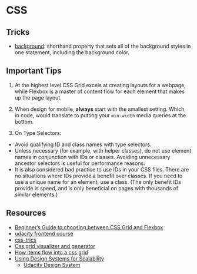 # CSS

## Tricks

- [background](https://developer.mozilla.org/en-US/docs/Web/CSS/background):
  shorthand property that sets all of the background styles in one statement,
  including the background color.

## Important Tips

1. At the highest level CSS Grid excels at creating layouts for a webpage, while
Flexbox is a master of content flow for each element that makes up the page layout.

2. When design for mobile, **always** start with the smallest
setting. Which, in code, would translate to putting your `min-width` media
queries at the bottom.

3. On Type Selectors:

- Avoid qualifying ID and class names with type selectors.
- Unless necessary (for example, with helper classes), do not use element
  names in conjunction with IDs or classes. Avoiding unnecessary ancestor
  selectors is useful for performance reasons.
- It is also considered bad practice to use IDs in your CSS files. There are
  no situations where IDs provide a benefit over classes. If you need to use a
  unique name for an element, use a class. (The only benefit IDs provide is
  speed, and is only beneficial on pages with thousands of similar elements.)

## Resources

- [Beginner’s Guide to choosing between CSS Grid and Flexbox](https://medium.com/youstart-labs/beginners-guide-to-choose-between-css-grid-and-flexbox-783005dd2412)
- [udacity frontend course](https://www.udacity.com/course/front-end-web-developer-nanodegree--nd0011)
- [css-trics](https://css-tricks.com/)
- [Css grid visualizer and generator](https://cssgrid-generator.netlify.com/)
- [How items flow into a css grid](https://gedd.ski/post/grid-item-placement/)
- [Using Design Systems for Scalability](https://www.forumone.com/insights/blog/what-is-design-system/)
  - [Udacity Design System](https://veritas.udacity.com/?path=/story/introduction--page)
